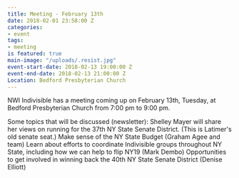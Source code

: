 ```yaml
---
title: Meeting - February 13th
date: 2018-02-01 23:58:00 Z
categories:
- event
tags:
- meeting
is featured: true
main-image: "/uploads/.resist.jpg"
event-start-date: 2018-02-13 19:00:00 Z
event-end-date: 2018-02-13 21:00:00 Z
Location: Bedford Presbyterian Church
---
```


NWI Indivisible has a meeting coming up on February 13th, Tuesday, at Bedford Presbyterian Church from 7:00 pm to 9:00 pm.

Some topics that will be discussed (newsletter):
Shelley Mayer will share her views on running for the 37th NY State Senate District. (This is Latimer's old senate seat.)
Make sense of the NY State Budget (Graham Agee and team)
Learn about efforts to coordinate Indivisible groups throughout NY State, including how we can help to flip NY19 (Mark Dembo)
Opportunities to get involved in winning back the 40th NY State Senate District (Denise Elliott)